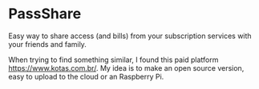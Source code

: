 # PassShare
Easy way to share access (and bills) from your subscription services with your friends and family.

When trying to find something similar, I found this paid platform https://www.kotas.com.br/.
My idea is to make an open source version, easy to upload to the cloud or an Raspberry Pi.
